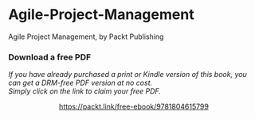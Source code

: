 # Agile-Project-Management
Agile Project Management, by Packt Publishing
### Download a free PDF

 <i>If you have already purchased a print or Kindle version of this book, you can get a DRM-free PDF version at no cost.<br>Simply click on the link to claim your free PDF.</i>
<p align="center"> <a href="https://packt.link/free-ebook/9781804615799">https://packt.link/free-ebook/9781804615799 </a> </p>